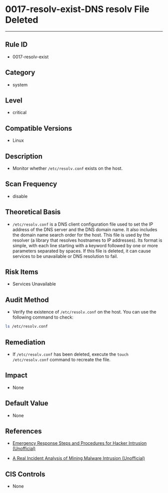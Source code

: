 # 0017-resolv-exist-DNS resolv File Deleted
---

## Rule ID

- 0017-resolv-exist


## Category

- system


## Level

- critical


## Compatible Versions

- Linux


## Description

- Monitor whether `/etc/resolv.conf` exists on the host.

## Scan Frequency

- disable

## Theoretical Basis

- `/etc/resolv.conf` is a DNS client configuration file used to set the IP address of the DNS server and the DNS domain name. It also includes the domain name search order for the host. This file is used by the resolver (a library that resolves hostnames to IP addresses). Its format is simple, with each line starting with a keyword followed by one or more parameters separated by spaces. If this file is deleted, it can cause services to be unavailable or DNS resolution to fail.


## Risk Items

- Services Unavailable

## Audit Method

- Verify the existence of `/etc/resolv.conf` on the host. You can use the following command to check:

```bash
ls /etc/resolv.conf
```

## Remediation

- If `/etc/resolv.conf` has been deleted, execute the `touch /etc/resolv.conf` command to recreate the file.

## Impact

- None

## Default Value

- None

## References

- [Emergency Response Steps and Procedures for Hacker Intrusion (Unofficial)](https://www.sohu.com/a/236820450_99899618)

- [A Real Incident Analysis of Mining Malware Intrusion (Unofficial)](https://www.cnblogs.com/zsl-find/articles/11688640.html)

## CIS Controls

- None